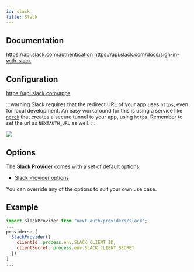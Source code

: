 ```yaml
---
id: slack
title: Slack
---
```


## Documentation

https://api.slack.com/authentication
https://api.slack.com/docs/sign-in-with-slack

## Configuration

https://api.slack.com/apps

:::warning
Slack requires that the redirect URL of your app uses `https`, even for local development. An easy workaround for this is using a service like [`ngrok`](https://ngrok.com) that creates a secure tunnel to your app, using `https`. Remember to set the url as `NEXTAUTH_URL` as well.
:::

![](https://i.imgur.com/ydYKTLD.png)

## Options

The **Slack Provider** comes with a set of default options:

- [Slack Provider options](https://github.com/nextauthjs/next-auth/blob/main/packages/next-auth/src/providers/slack.ts)

You can override any of the options to suit your own use case.

## Example

```js
import SlackProvider from "next-auth/providers/slack";
...
providers: [
  SlackProvider({
    clientId: process.env.SLACK_CLIENT_ID,
    clientSecret: process.env.SLACK_CLIENT_SECRET
  })
]
...
```
